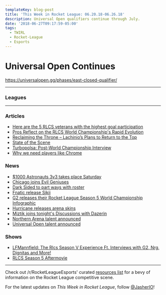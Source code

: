 ```yaml
---
templateKey: blog-post
title: 'This Week in Rocket League: 06.20.18-06.26.18'
description: Universal Open qualifiers continue through July.
date: '2018-06-27T09:17:59-05:00'
tags:
  - TWIRL
  - Rocket-League
  - Esports
---
```

# Universal Open Continues

https://universalopen.gg/phases/east-closed-qualifier/

---

### Leagues

---

### Articles

* [Here are the 5 RLCS veterans with the highest goal participation](https://rocketeers.gg/rlcs-statistics-goal-participation-player-stats-data/)
* [Pros Reflect on the RLCS World Championship's Rapid Evolution](https://www.redbull.com/us-en/rlcs-world-championship-evolution-interviews)
* [Reclaiming the Throne – Lachinio’s Plans to Return to the Top](https://armchairallamericans.com/reclaiming-the-throne-lachinios-return-to-the-top/)
* [State of the Scene](https://www.theplayerslobby.com/1756/state-of-the-scene-by-doomsee-rocket-league/#.jA6eYRt4YP)
* [Turbopolsa: Post-World Championship Interview](http://team-dignitas.net/articles/news/rocket-league/12655/turbopolsa-post-world-championship-interview)
* [Why we need players like Chrome](https://rocketeers.gg/chrome-evil-geniuses-rocket-league-roster-update/)

### News

* [$1000 Astronauts 3v3 takes place Saturday](https://twitter.com/TeamBeyondnet/status/1011753475191894017)
* [Chicago joins Evil Geniuses](https://octane.gg/news/chicago-joins-evil-geniuses)
* [Dark Sided to part ways with roster](https://octane.gg/news/dark-sided-to-part-ways-with-roster/)
* [Fnatic release Sikii](https://octane.gg/news/fnatic-officially-parts-ways-with-sikii/)
* [G2 releases their Rocket League Season 5 World Championship Infographic](http://www.g2esports.com/rlcs-season-5-worlds-infographic/)
* [Hurricane releases arena skins](https://twitter.com/Hurricane_RL/status/1010637516398088192)
* [Miztik joins tonight's Discussions with Dazerin](https://twitter.com/iDazerin/status/1010599553278541824)
* [Northern Arena talent announced](https://twitter.com/NorthernArena/status/1011321548681162752)
* [Universal Open talent announced](https://twitter.com/NBCSportsPR/status/1009845888200663044)

### Shows

* [LFMannfield: The Rlcs Season V Experience Ft. Interviews with G2, Nrg, Dignitas and More!](http://www.lfmannfield.com/episodes/2018/6/20/the-rlcs-season-v-experience-ft-interviews-with-g2-nrg-dignitas-and-more)
* [RLCS Season 5 Aftermovie](https://youtu.be/Sk1acjEaMB4)

---

Check out /r/RocketLeagueEsports' curated [resources list](https://www.reddit.com/r/RocketLeagueEsports/wiki/links) for a bevy of information on the Rocket League competitive scene.

For the latest updates on *This Week in Rocket League*, follow [@JasherIO](https://twitter.com/JasherIO)! 

